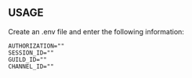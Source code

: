 ## USAGE
Create an .env file and enter the following information:
```
AUTHORIZATION=""
SESSION_ID=""
GUILD_ID=""
CHANNEL_ID=""
```